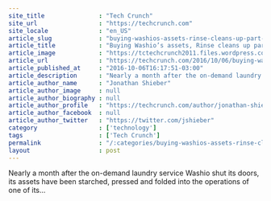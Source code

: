 ```yaml
---
site_title               : "Tech Crunch"
site_url                 : "https://techcrunch.com"
site_locale              : "en_US"
article_slug             : "buying-washios-assets-rinse-cleans-up-part-of-the-on-demand-laundry-market"
article_title            : "Buying Washio’s assets, Rinse cleans up part of the on-demand laundry market"
article_image            : "https://tctechcrunch2011.files.wordpress.com/2016/10/1454668384_3f084dfafb_o.jpg?w=764&h=400&crop=1"
article_url              : "https://techcrunch.com/2016/10/06/buying-washios-assets-rinse-cleans-up-part-of-the-on-demand-laundry-market/"
article_published_at     : "2016-10-06T16:17:51-03:00"
article_description      : "Nearly a month after the on-demand laundry service Washio shut its doors, its assets have been starched, pressed and folded into the operations of one of its..."
article_author_name      : "Jonathan Shieber"
article_author_image     : null
article_author_biography : null
article_author_profile   : "https://techcrunch.com/author/jonathan-shieber/"
article_author_facebook  : null
article_author_twitter   : "https://twitter.com/jshieber"
category                 : ['technology']
tags                     : ['Tech Crunch']
permalink                : "/:categories/buying-washios-assets-rinse-cleans-up-part-of-the-on-demand-laundry-market/"
layout                   : post
---
```


Nearly a month after the on-demand laundry service Washio shut its doors, its assets have been starched, pressed and folded into the operations of one of its...

